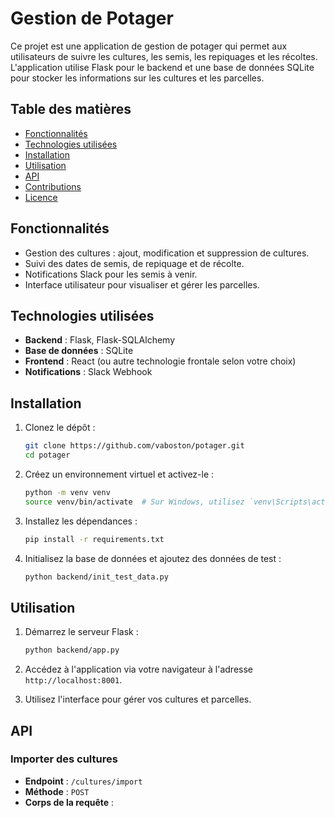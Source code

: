 # Gestion de Potager

Ce projet est une application de gestion de potager qui permet aux utilisateurs de suivre les cultures, les semis, les repiquages et les récoltes. L'application utilise Flask pour le backend et une base de données SQLite pour stocker les informations sur les cultures et les parcelles.

## Table des matières

- [Fonctionnalités](#fonctionnalités)
- [Technologies utilisées](#technologies-utilisées)
- [Installation](#installation)
- [Utilisation](#utilisation)
- [API](#api)
- [Contributions](#contributions)
- [Licence](#licence)

## Fonctionnalités

- Gestion des cultures : ajout, modification et suppression de cultures.
- Suivi des dates de semis, de repiquage et de récolte.
- Notifications Slack pour les semis à venir.
- Interface utilisateur pour visualiser et gérer les parcelles.

## Technologies utilisées

- **Backend** : Flask, Flask-SQLAlchemy
- **Base de données** : SQLite
- **Frontend** : React (ou autre technologie frontale selon votre choix)
- **Notifications** : Slack Webhook

## Installation

1. Clonez le dépôt :

   ```bash
   git clone https://github.com/vaboston/potager.git
   cd potager
   ```

2. Créez un environnement virtuel et activez-le :

   ```bash
   python -m venv venv
   source venv/bin/activate  # Sur Windows, utilisez `venv\Scripts\activate`
   ```

3. Installez les dépendances :

   ```bash
   pip install -r requirements.txt
   ```

4. Initialisez la base de données et ajoutez des données de test :

   ```bash
   python backend/init_test_data.py
   ```

## Utilisation

1. Démarrez le serveur Flask :

   ```bash
   python backend/app.py
   ```

2. Accédez à l'application via votre navigateur à l'adresse `http://localhost:8001`.

3. Utilisez l'interface pour gérer vos cultures et parcelles.

## API

### Importer des cultures

- **Endpoint** : `/cultures/import`
- **Méthode** : `POST`
- **Corps de la requête** :
